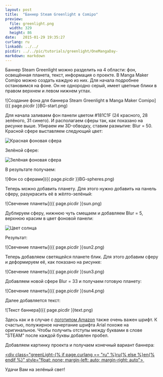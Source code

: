 ```yaml
---
layout: post
title:  "Баннер Steam Greenlight в Comipo"
preview: 
  file: greenlight.png
  width: 329
  height: 86
date:   2015-01-29 19:35:27
curlang: ru
linkadd: ../../
picdir: ../../pic/tutorials/greenlight/OneMangaDay-
markdown: markdown
---
```


Баннер Steam Greenlight можно разделить на 4 области: фон, освещённая планета, текст, информация о проекте. В Manga Maker Comipo можно создать каждую из них. Для начала подробнее остановимся на фоне. Он не однородно серый, имеет цветные блики в правом верхнем и левом нижнем углах.

![Создание фона для баннера Steam Greenlight в Manga Maker Comipo]({{ page.picdir }}BG-start.png)

Для начала заливаем фон панели цветом #181C1F (24 красного, 28 зелёного, 31 синего). И располагаем сферы так, как показано на рисунке выше. Убираем им 3D-обводку, ставим размытие: Blur = 50. Красной сфере выставляем следующий цвет:

<img src="{{ page.picdir }}BG-red-sphere.png" alt="Красная фоновая сфера" class="imgshad">

Зелёной сфере:

<img src="{{ page.picdir }}BG-green-sphere.png" alt="Зелёная фоновая сфера" class="imgshad">

В результате получаем:

![Фон со сферами]({{ page.picdir }}BG-spheres.png)

Теперь можно добавить планету. Для этого нужно добавить на панель сферу, разукрасить её в жёлто-зелёный:

![Свечение планеты]({{ page.picdir }}sun.png)

Дублируем сферу, нижнюю чуть смещаем и добавляем Blur = 5, верхнюю красим в цвет фоновой панели:

<img src="{{ page.picdir }}sun-color.png" alt="Цвет солнца" class="imgshad">

Результат:

![Свечение планеты]({{ page.picdir }}sun2.png)

Теперь добавляем светящейся планете блик. Для этого добавим сферу и деформируем её, как показано на рисунке:

![Свечение планеты]({{ page.picdir }}sun3.png)

Добавляем новой сфере Blur = 33 и получаем готовую планету:

![Свечение планеты]({{ page.picdir }}sun4.png)

Далее добавляется текст:

![Текст баннера]({{ page.picdir }}text.png)

Здесь как и в случае с [логотипом Amazon](amazon-logo.html) также очень важен шрифт. К счастью, полужирное начертание шрифта Arial похоже на оригинальное. Чтобы получить отступы между буквами в слове "STEAM" после каждой буквы добавлен пробел.

Добавляем картинку проекта и получаем конечный вариант баннера:

<a href="http://steamcommunity.com/sharedfiles/filedetails/?id=372656709" target="_blank"><div class="greenLight-{% if page.curlang == "ru" %}ru{% else %}en{% endif %}" style="float: none; margin-left: auto; margin-right: auto">&nbsp;</div></a><div class="clear"></div>

Удачи Вам на зелёный свет!
